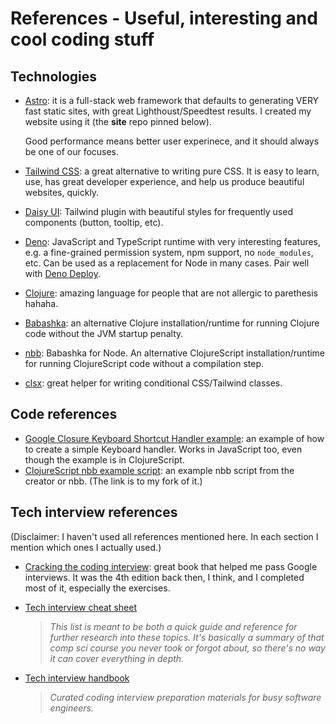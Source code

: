# References - Useful, interesting and cool coding stuff

## Technologies

- [Astro](https://astro.build): it is a full-stack web framework that defaults to generating VERY fast static sites, with great Lighthoust/Speedtest results. I created my website using it (the **site** repo pinned below).

  Good performance means better user experinece, and it should always be one of our focuses.

- [Tailwind CSS](https://tailwindcss.com/): a great alternative to writing pure CSS. It is easy to learn, use, has great developer experience, and help us produce beautiful websites, quickly.
- [Daisy UI](https://daisyui.com/): Tailwind plugin with beautiful styles for frequently used components (button, tooltip, etc).
- [Deno](https://deno.land): JavaScript and TypeScript runtime with very interesting features, e.g. a fine-grained permission system, npm support, no `node_modules`, etc. Can be used as a replacement for Node in many cases. Pair well with [Deno Deploy](https://deno.com/deploy).
- [Clojure](https://clojure.org): amazing language for people that are not allergic to parethesis hahaha.
- [Babashka](https://github.com/babashka/babashka): an alternative Clojure installation/runtime for running Clojure code without the JVM startup penalty.
- [nbb](https://github.com/babashka/nbb): Babashka for Node. An alternative ClojureScript installation/runtime for running ClojureScript code without a compilation step.
- [clsx](https://github.com/lukeed/clsx): great helper for writing conditional CSS/Tailwind classes.

## Code references

- [Google Closure Keyboard Shortcut Handler example](https://gist.github.com/marcelocra/930fc699e3b6367df1aad81811668e3c): an example of how to create a simple Keyboard handler. Works in JavaScript too, even though the example is in ClojureScript.
- [ClojureScript nbb example script](https://gist.github.com/marcelocra/0f41381c0c1e251efe700a1c3bb0e3fa): an example nbb script from the creator or nbb. (The link is to my fork of it.)

## Tech interview references

(Disclaimer: I haven't used all references mentioned here. In each section I mention which ones I actually used.)

- [Cracking the coding interview](https://www.amazon.com.br/Cracking-Coding-Interview-Programming-Questions/dp/0984782850): great book that helped me pass Google interviews. It was the 4th edition back then, I think, and I completed most of it, especially the exercises.

- [Tech interview cheat sheet](https://github.com/tsiege/Tech-Interview-Cheat-Sheet)

  > _This list is meant to be both a quick guide and reference for further research into these topics. It's basically a summary of that comp sci course you never took or forgot about, so there's no way it can cover everything in depth._

- [Tech interview handbook](https://github.com/yangshun/tech-interview-handbook)
  > _Curated coding interview preparation materials for busy software engineers._
